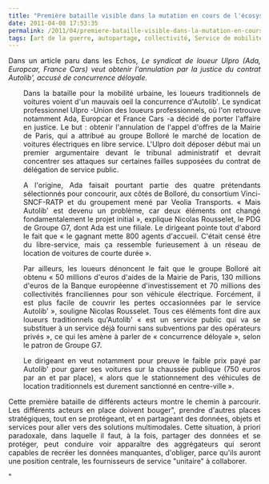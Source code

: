```yaml
---
title: "Première bataille visible dans la mutation en cours de l'écosystème Mobilité"
date: 2011-04-08 17:53:35
permalink: /2011/04/premiere-bataille-visible-dans-la-mutation-en-cours-de-lecosysteme-mobilite.html
tags: [art de la guerre, autopartage, collectivité, Service de mobilité]
---
```


<p style="text-align: justify">Dans un article paru dans les Echos, <em>Le syndicat de loueur Ulpro (Ada, Europcar, France Cars) veut obtenir l'annulation par la justice du contrat Autolib', accusé de concurrence déloyale.</em></p> <p style="text-align: justify;padding-left: 30px">Dans la bataille pour la mobilité urbaine, les loueurs traditionnels de voitures voient d'un mauvais oeil la concurrence d'Autolib'. Le syndicat professionnel Ulpro -Union des loueurs professionnels, où l'on retrouve notamment Ada, Europcar et France Cars -a décidé de porter l'affaire en justice. Le but : obtenir l'annulation de l'appel d'offres de la Mairie de Paris, qui a attribué au groupe Bolloré le marché de location de voitures électriques en libre service. L'Ulpro doit déposer début mai un premier argumentaire devant le tribunal administratif et devrait concentrer ses attaques sur certaines failles supposées du contrat de délégation de service public.</p> <p style="text-align: justify;padding-left: 30px">A l'origine, Ada faisait pourtant partie des quatre prétendants sélectionnés pour concourir, aux côtés de Bolloré, du consortium Vinci-SNCF-RATP et du groupement mené par Veolia Transports. « Mais Autolib' est devenu un problème, car deux éléments ont changé fondamentalement le projet initial », explique Nicolas Rousselet, le PDG de Groupe G7, dont Ada est une filiale. Le dirigeant pointe tout d'abord le fait que « le gagnant mette 800 agents d'accueil. C'était censé être du libre-service, mais ça ressemble furieusement à un réseau de location de voitures de courte durée ».</p> <p style="text-align: justify;padding-left: 30px">Par ailleurs, les loueurs dénoncent le fait que le groupe Bolloré ait obtenu « 50 millions d'euros d'aides de la Mairie de Paris, 130 millions d'euros de la Banque européenne d'investissement et 70 millions des collectivités franciliennes pour son véhicule électrique. Forcément, il est plus facile de couvrir les pertes occasionnées par le service Autolib' », souligne Nicolas Rousselet. Tous ces éléments font dire aux loueurs traditionnels qu'Autolib' « est un service public qui va se substituer à un service déjà fourni sans subventions par des opérateurs privés », ce qui les amène à parler de « concurrence déloyale », selon le patron de Groupe G7.</p> <p style="text-align: justify;padding-left: 30px">Le dirigeant en veut notamment pour preuve le faible prix payé par Autolib' pour garer ses voitures sur la chaussée publique (750 euros par an et par place), « alors que le stationnement des véhicules de location traditionnels est durement sanctionné en centre-ville ».</p> <p style="text-align: justify">Cette première bataille de différents acteurs montre le chemin à parcourir. Les différents acteurs en place doivent bouger", prendre d'autres places stratégiques, tout en se protégeant, et en partageant des données, objets et services pour aller vers des solutions multimodales. Cette situation, à priori paradoxale, dans laquelle il faut, à la fois, partager des données et se protéger, peut conduire voir apparaître des aggrégateurs qui seront capables de recréer les données manquantes, d'obliger, parce qu'ils auront une position centrale, les fournisseurs de service "unitaire" à collaborer.</p>"
